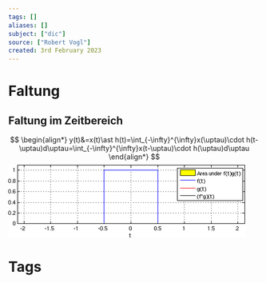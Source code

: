 ```yaml
---
tags: []
aliases: []
subject: ["dic"]
source: ["Robert Vogl"]
created: 3rd February 2023
---
```


# Faltung

## Faltung im Zeitbereich

$$
\begin{align*}
y(t)&=x(t)\ast h(t)=\int_{-\infty}^{\infty}x(\uptau)\cdot h(t-\uptau)d\uptau=\int_{-\infty}^{\infty}x(t-\uptau)\cdot h(\uptau)d\uptau
\end{align*}
$$
![Convolution_of_box_signal_with_itself](../../../Digitaltechnik/assets/Convolution_of_box_signal_with_itself.gif)

# Tags